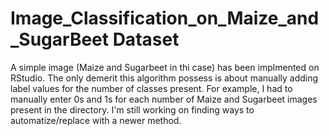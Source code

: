 # Image_Classification_on_Maize_and_SugarBeet Dataset
 A simple image (Maize and Sugarbeet in thi case) has been implmented on RStudio. The only demerit this algorithm possess is about manually adding label values for the number of classes present. For example, I had to manually enter 0s and 1s for each number of Maize and Sugarbeet images present in the directory. I'm still working on finding ways to automatize/replace with a newer method.
